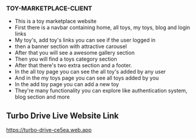 ### TOY-MARKETPLACE-CLIENT
* This is a toy marketplace website 
* First there is a navbar containing home, all toys, my toys, blog and login links
* My toy's, add toy's links you can see if the user logged in
* then a banner section with attractive carousel 
* After that you will see a awesome gallery section
* Then you will find a toys category section 
* After that there's two extra section and a footer.
* In the all toy page you can see the all toy's added by any user
* And in the my toys page you can see all toys added by you
* In the add toy page you can add a new toy
* They're many functionality you can explore like authentication system, blog section and more

## Turbo Drive Live Website Link
https://turbo-drive-ce5ea.web.app
